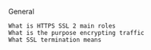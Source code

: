 General

    What is HTTPS SSL 2 main roles
    What is the purpose encrypting traffic
    What SSL termination means
